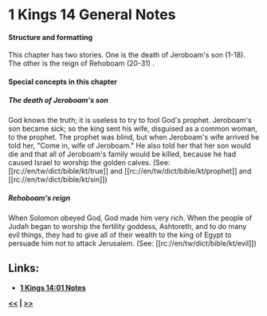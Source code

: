 # 1 Kings 14 General Notes #

#### Structure and formatting ####

This chapter has two stories. One is the death of Jeroboam's son (1-18). The other is the reign of Rehoboam (20-31)	.

#### Special concepts in this chapter ####

##### The death of Jeroboam's son #####
God knows the truth; it is useless to try to fool God's prophet. Jeroboam's son became sick; so the king sent his wife, disguised as a common woman, to the prophet. The prophet was blind, but when Jeroboam's wife arrived he told her, "Come in, wife of Jeroboam." He also told her that her son would die and that all of Jeroboam's family would be killed, because he had caused Israel to worship the golden calves. (See: [[rc://en/tw/dict/bible/kt/true]] and [[rc://en/tw/dict/bible/kt/prophet]] and [[rc://en/tw/dict/bible/kt/sin]])

##### Rehoboam's reign #####
When Solomon obeyed God, God made him very rich. When the people of Judah began to worship the fertility goddess, Ashtoreth, and to do many evil things, they had to give all of their wealth to the king of Egypt to persuade him not to attack Jerusalem. (See: [[rc://en/tw/dict/bible/kt/evil]])

## Links: ##

* __[1 Kings 14:01 Notes](./01.md)__

__[<<](../13/intro.md) | [>>](../15/intro.md)__
